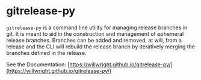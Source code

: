 # gitrelease-py
`gitrelease-py` is a command line utility for managing release branches in git. It is meant to aid in the construction and management of ephemeral release branches. Branches can be added and removed, at will, from a release and the CLI will rebuild the release branch by iteratively merging the branches defined in the release.

See the Documentation: [https://willwright.github.io/gitrelease-py/](https://willwright.github.io/gitrelease-py/)